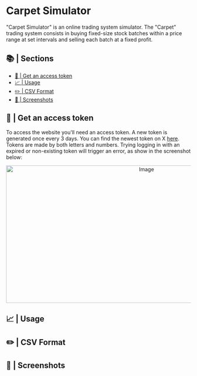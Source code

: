 # Carpet Simulator
"Carpet Simulator" is an online trading system simulator. The "Carpet" trading system consists in buying fixed-size stock batches within a price range  at set intervals and selling each batch at a fixed profit.

## 📚 | Sections 

- [🔑 | Get an access token](#get-an-access-token)
- [📈 | Usage](#usage)
- [✏️ | CSV Format](#csv-format)
- [📸 | Screenshots](#screenshots)

## 🔑 | Get an access token

To access the website you'll need an access token. A new token is generated once every 3 days. You can find the newest token on X [here](https://www.example.com).
Tokens are made by both letters and numbers. Trying logging in with an expired or non-existing token will trigger an error, as show in the screenshot below:

<p align="center">
  <img width="750" height="375" alt="Image" src="https://github.com/user-attachments/assets/8a652a21-9cfa-4b75-8055-d8b09b104d72" />
</p>

## 📈 | Usage

## ✏️ | CSV Format

## 📸 | Screenshots
